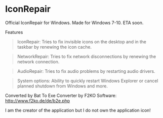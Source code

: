 # IconRepair
Official IconRepair for Windows.
Made for Windows 7-10.
ETA soon.

Features

>IconRepair:
  Tries to fix invisible icons on the desktop and in the taskbar by renewing the icon cache.

>NetworkRepair:
  Tries to fix network disconnections by renewing the network connection.

>AudioRepair:
  Tries to fix audio problems by restarting audio drivers.

>System options:
  Ability to quickly restart Windows Explorer or cancel planned shutdown from Windows and more.
 
 
Converted by Bat To Exe Converter by F2KO Software: http://www.f2ko.de/de/b2e.php

I am the creator of the application but I do not own the application icon!
